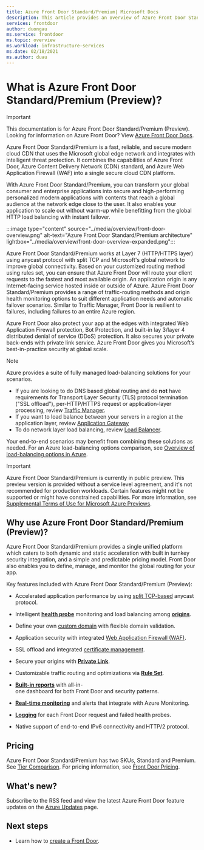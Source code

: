 ```yaml
---
title: Azure Front Door Standard/Premium| Microsoft Docs
description: This article provides an overview of Azure Front Door Standard/Premium.
services: frontdoor
author: duongau
ms.service: frontdoor
ms.topic: overview
ms.workload: infrastructure-services
ms.date: 02/18/2021
ms.author: duau
---
```


# What is Azure Front Door Standard/Premium (Preview)?

> [!IMPORTANT]
> This documentation is for Azure Front Door Standard/Premium (Preview). Looking for information on Azure Front Door? View [Azure Front Door Docs](../front-door-overview.md).

Azure Front Door Standard/Premium is a fast, reliable, and secure modern cloud CDN that uses the Microsoft global edge network and integrates with intelligent threat protection. It combines the capabilities of Azure Front Door, Azure Content Delivery Network (CDN) standard, and Azure Web Application Firewall (WAF) into a single secure cloud CDN platform.

With Azure Front Door Standard/Premium, you can transform your global consumer and enterprise applications into secure and high-performing personalized modern applications with contents that reach a global audience at the network edge close to the user. It also enables your application to scale out without warm-up while benefitting from the global HTTP load balancing with instant failover.

   :::image type="content" source="../media/overview/front-door-overview.png" alt-text="Azure Front Door Standard/Premium architecture" lightbox="../media/overview/front-door-overview-expanded.png":::

Azure Front Door Standard/Premium works at Layer 7 (HTTP/HTTPS layer) using anycast protocol with split TCP and Microsoft's global network to improve global connectivity. Based on your customized routing method using rules set, you can ensure that Azure Front Door will route your client requests to the fastest and most available origin. An application origin is any Internet-facing service hosted inside or outside of Azure. Azure Front Door Standard/Premium provides a range of traffic-routing methods and origin health monitoring options to suit different application needs and automatic failover scenarios. Similar to Traffic Manager, Front Door is resilient to failures, including failures to an entire Azure region.

Azure Front Door also protect your app at the edges with integrated Web Application Firewall protection, Bot Protection, and built-in lay 3/layer 4 distributed denial of service (DDoS) protection. It also secures your private back-ends with private link service. Azure Front Door gives you Microsoft’s best-in-practice security at global scale.  

>[!NOTE]
> Azure provides a suite of fully managed load-balancing solutions for your scenarios.
>
> * If you are looking to do DNS based global routing and do **not** have requirements for Transport Layer Security (TLS) protocol termination ("SSL offload"), per-HTTP/HTTPS request or application-layer processing, review [Traffic Manager](../../traffic-manager/traffic-manager-overview.md).
> * If you want to load balance between your servers in a region at the application layer, review [Application Gateway](../../application-gateway/overview.md)
> * To do network layer load balancing, review [Load Balancer](../../load-balancer/load-balancer-overview.md).
>
> Your end-to-end scenarios may benefit from combining these solutions as needed.
> For an Azure load-balancing options comparison, see [Overview of load-balancing options in Azure](/azure/architecture/guide/technology-choices/load-balancing-overview).

> [!IMPORTANT]
> Azure Front Door Standard/Premium is currently in public preview.
> This preview version is provided without a service level agreement, and it's not recommended for production workloads. Certain features might not be supported or might have constrained capabilities.
> For more information, see [Supplemental Terms of Use for Microsoft Azure Previews](https://azure.microsoft.com/support/legal/preview-supplemental-terms/).

## Why use Azure Front Door Standard/Premium (Preview)?

Azure Front Door Standard/Premium provides a single unified platform which caters to both dynamic and static acceleration with built in turnkey security integration, and a simple and predictable pricing model. Front Door also enables you to define, manage, and monitor the global routing for your app.

Key features included with Azure Front Door Standard/Premium (Preview):

- Accelerated application performance by using [split TCP-based](../front-door-routing-architecture#splittcp.md) anycast protocol.

- Intelligent **[health probe](concept-health-probes.md)** monitoring and load balancing among **[origins](concept-origin.md)**.

- Define your own [custom domain](how-to-add-custom-domain.md) with flexible domain validation.

- Application security with integrated [Web Application Firewall (WAF)](../../web-application-firewall/afds/afds-overview.md).

- SSL offload and integrated [certificate management](how-to-configure-https-custom-domain.md).

- Secure your origins with **[Private Link](concept-private-link.md)**.  

- Customizable traffic routing and optimizations via **[Rule Set](concept-rule-set.md)**.

- **[Built-in reports](how-to-reports.md)** with all-in-one dashboard for both Front Door and security patterns.

- **[Real-time monitoring](how-to-monitor-metrics.md)** and alerts that integrate with Azure Monitoring.

- **[Logging](how-to-logs.md)** for each Front Door request and failed health probes.

- Native support of end-to-end IPv6 connectivity and HTTP/2 protocol.

## Pricing

Azure Front Door Standard/Premium has two SKUs, Standard and Premium. See [Tier Comparison](tier-comparison.md). For pricing information, see [Front Door Pricing](https://azure.microsoft.com/pricing/details/frontdoor/). 

## What's new?

Subscribe to the RSS feed and view the latest Azure Front Door feature updates on the [Azure Updates](https://azure.microsoft.com/updates/?category=networking&query=Azure%20Front%20Door) page.

## Next steps

* Learn how to [create a Front Door](create-front-door-portal.md).
